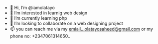 - 👋 Hi, I’m @iamolatayo
- 👀 I’m interested in learnig web design
- 🌱 I’m currently learning php 
- 💞️ I’m looking to collaborate on a web designing project
- 📫 you can reach me via my emiail...olatayosaheed@gmail.com or my phone no: +2347061314650..

<!---
iamolatayo/iamolatayo is a ✨ special ✨ repository because its `README.md` (this file) appears on your GitHub profile.
You can click the Preview link to take a look at your changes.
--->
